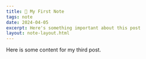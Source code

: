```yaml
---
title: 🌳 My First Note
tags: note
date: 2024-04-05
excerpt: Here's something important about this post
layout: note-layout.html
---
```

Here is some content for my third post.